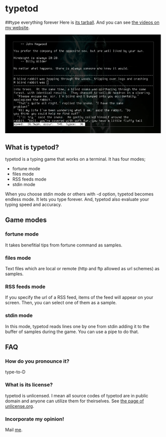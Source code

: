# typetod
##type everything forever
Here is [its tarball](https://github.com/raviqqe/typetod/raw/master/pkg/typetod-0.01.tar.gz).
And you can see [the videos on my website](http://www.raviqqe.com/typetod/).

![typetod screenshot](pic/screenshot.png)

## What is typetod?
typetod is a typing game that works on a terminal. It has four modes;

* fortune mode
* files mode
* RSS feeds mode
* stdin mode

When you choose stdin mode or others with -d option, typetod becomes endless
mode. It lets you type forever. And, typetod also evaluate your typing speed
and accuracy.

## Game modes
### fortune mode
  It takes benefitial tips from fortune command as samples.
### files mode
  Text files which are local or remote (http and ftp allowed as url schemes) as
  samples.
### RSS feeds mode
  If you specify the url of a RSS feed, items of the feed will appear on your
  screen. Then, you can select one of them as a sample.
### stdin mode
  In this mode, typetod reads lines one by one from stdin adding it to the
  buffer of samples during the game. You can use a pipe to do that.

## FAQ
### How do you pronounce it?
type-to-D
### What is its license?
typetod is unlicensed. I mean all source codes of typetod are in public domain
and anyone can utilize them for theirselves.
See [the page of unlicense.org](http://unlicense.org/).
### Incorporate my opinion!
Mail [me](mailto:raviqqe@gmail.com).
